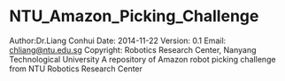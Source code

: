NTU_Amazon_Picking_Challenge
============================
Author:Dr.Liang Conhui
Date: 2014-11-22
Version: 0.1
Email: chliang@ntu.edu.sg
Copyright: Robotics Research Center, Nanyang Technological University
A repository of Amazon robot picking challenge from NTU Robotics Research Center
